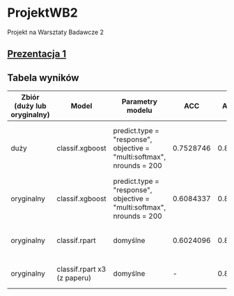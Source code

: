 # ProjektWB2
Projekt na Warsztaty Badawcze 2

## [Prezentacja 1](https://github.com/airi314/ProjektWB2/blob/master/prezentacja1/prezentacja.md)

## Tabela wyników

| Zbiór (duży lub oryginalny) | Model | Parametry modelu | ACC | AUC | Folder/plik | Autor | Krótki opis preprocessingu |
| --- | --- | --- | --- | --- | --- | --- | --- |
| duży | classif.xgboost | predict.type = "response", objective = "multi:softmax", nrounds = 200 | 0.7528746 | 0.8755 | Eucalyptus/ Eucalyptus.R | Gosia | bez NA w Utitlity, lokalizacji, wartości bez sensu, sprzed 1984 r. |
| oryginalny | classif.xgboost | predict.type = "response", objective = "multi:softmax", nrounds = 200 | 0.6084337 | 0.8533 |  to-do | Gosia | bez NA w Utitlity i pustych obserwacji, z lokalizacją |
| oryginalny | classif.rpart | domyślne | 0.6024096 | 0.836 |  to-do | Gosia | bez NA w Utitlity i pustych obserwacji, z lokalizacją |
| oryginalny | classif.rpart x3 (z paperu) | domyślne | - | 0.8525 | Eucalyptus/eucalyptus_original_ordinal_classification(paper).R | Karol | preprocessing Gosi + usunięcie NA |
